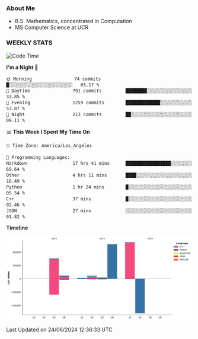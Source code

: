 ### About Me

- B.S. Mathematics, concentrated in Computation
- MS Computer Science at UCR


### WEEKLY STATS
<!--START_SECTION:waka-->
![Code Time](http://img.shields.io/badge/Code%20Time-202%20hrs%2012%20mins-blue)

**I'm a Night 🦉** 

```text
🌞 Morning                74 commits          █░░░░░░░░░░░░░░░░░░░░░░░░   03.17 % 
🌆 Daytime                791 commits         ████████░░░░░░░░░░░░░░░░░   33.85 % 
🌃 Evening                1259 commits        █████████████░░░░░░░░░░░░   53.87 % 
🌙 Night                  213 commits         ██░░░░░░░░░░░░░░░░░░░░░░░   09.11 % 
```


📊 **This Week I Spent My Time On** 

```text
🕑︎ Time Zone: America/Los_Angeles

💬 Programming Languages: 
Markdown                 17 hrs 41 mins      █████████████████░░░░░░░░   69.64 % 
Other                    4 hrs 11 mins       ████░░░░░░░░░░░░░░░░░░░░░   16.49 % 
Python                   1 hr 24 mins        █░░░░░░░░░░░░░░░░░░░░░░░░   05.54 % 
C++                      37 mins             █░░░░░░░░░░░░░░░░░░░░░░░░   02.46 % 
JSON                     27 mins             ░░░░░░░░░░░░░░░░░░░░░░░░░   01.82 % 
```

**Timeline**

![Lines of Code chart](https://raw.githubusercontent.com/nickocruzm/nickocruzm/main/assets/bar_graph.png)


 Last Updated on 24/06/2024 12:36:33 UTC
<!--END_SECTION:waka-->
